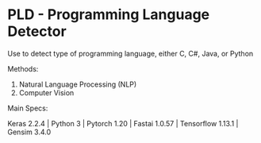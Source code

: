 # PLD - Programming Language Detector 

Use to detect type of programming language, either C, C#, Java, or Python

Methods:
1. Natural Language Processing (NLP) 
2. Computer Vision

Main Specs:

Keras 2.2.4 | Python 3 | Pytorch 1.20 | Fastai 1.0.57 | Tensorflow 1.13.1 | Gensim  3.4.0 
